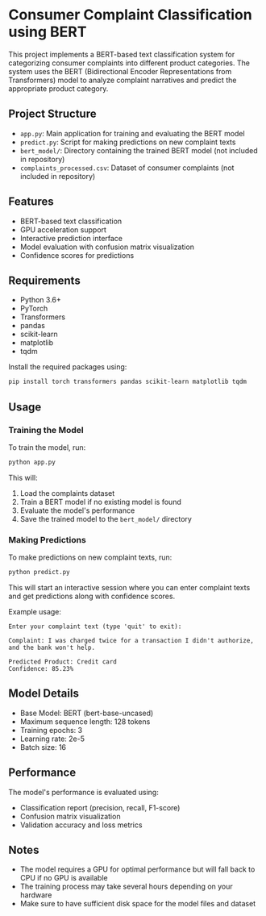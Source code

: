 # Consumer Complaint Classification using BERT

This project implements a BERT-based text classification system for categorizing consumer complaints into different product categories. The system uses the BERT (Bidirectional Encoder Representations from Transformers) model to analyze complaint narratives and predict the appropriate product category.

## Project Structure

- `app.py`: Main application for training and evaluating the BERT model
- `predict.py`: Script for making predictions on new complaint texts
- `bert_model/`: Directory containing the trained BERT model (not included in repository)
- `complaints_processed.csv`: Dataset of consumer complaints (not included in repository)

## Features

- BERT-based text classification
- GPU acceleration support
- Interactive prediction interface
- Model evaluation with confusion matrix visualization
- Confidence scores for predictions

## Requirements

- Python 3.6+
- PyTorch
- Transformers
- pandas
- scikit-learn
- matplotlib
- tqdm

Install the required packages using:

```bash
pip install torch transformers pandas scikit-learn matplotlib tqdm
```

## Usage

### Training the Model

To train the model, run:

```bash
python app.py
```

This will:

1. Load the complaints dataset
2. Train a BERT model if no existing model is found
3. Evaluate the model's performance
4. Save the trained model to the `bert_model/` directory

### Making Predictions

To make predictions on new complaint texts, run:

```bash
python predict.py
```

This will start an interactive session where you can enter complaint texts and get predictions along with confidence scores.

Example usage:

```
Enter your complaint text (type 'quit' to exit):

Complaint: I was charged twice for a transaction I didn't authorize, and the bank won't help.

Predicted Product: Credit card
Confidence: 85.23%
```

## Model Details

- Base Model: BERT (bert-base-uncased)
- Maximum sequence length: 128 tokens
- Training epochs: 3
- Learning rate: 2e-5
- Batch size: 16

## Performance

The model's performance is evaluated using:

- Classification report (precision, recall, F1-score)
- Confusion matrix visualization
- Validation accuracy and loss metrics

## Notes

- The model requires a GPU for optimal performance but will fall back to CPU if no GPU is available
- The training process may take several hours depending on your hardware
- Make sure to have sufficient disk space for the model files and dataset
